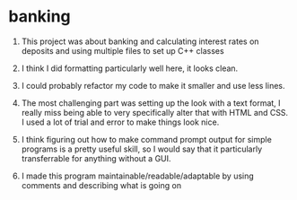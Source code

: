 # banking

1) This project was about banking and calculating interest rates on deposits and using multiple files to set up C++ classes

2) I think I did formatting particularly well here, it looks clean.

3) I could probably refactor my code to make it smaller and use less lines.

4) The most challenging part was setting up the look with a text format, I really miss being able to very specifically alter that with HTML and CSS. I used a lot of trial and error to make things look nice.

5) I think figuring out how to make command prompt output for simple programs is a pretty useful skill, so I would say that it particularly transferrable for anything without a GUI.

6) I made this program maintainable/readable/adaptable by using comments and describing what is going on
